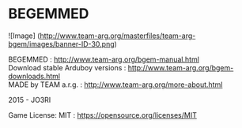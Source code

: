 # BEGEMMED
![Image]
(http://www.team-arg.org/masterfiles/team-arg-bgem/images/banner-ID-30.png)

BEGEMMED : http://www.team-arg.org/bgem-manual.html  
Download stable Arduboy versions :  http://www.team-arg.org/bgem-downloads.html  
MADE by TEAM a.r.g. : http://www.team-arg.org/more-about.html

2015 - JO3RI

Game License: MIT : https://opensource.org/licenses/MIT
